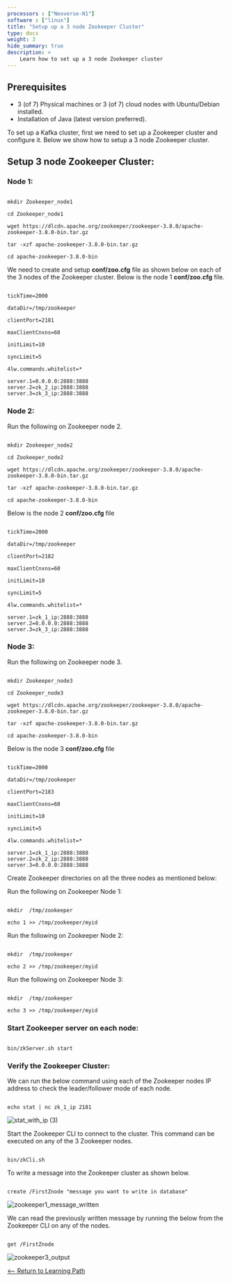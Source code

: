 ```yaml
---
processors : ["Neoverse-N1"]
software : ["linux"]
title: "Setup up a 3 node Zookeeper Cluster"
type: docs
weight: 3
hide_summary: true
description: >
    Learn how to set up a 3 node Zookeeper cluster
---
```


## Prerequisites

* 3 (of 7) Physical machines or 3 (of 7) cloud nodes with Ubuntu/Debian installed.
* Installation of Java (latest version preferred).

To set up a Kafka cluster, first we need to set up a Zookeeper cluster and configure it. Below we show how to setup a 3 node Zookeeper cluster.


## Setup 3 node Zookeeper Cluster:

### Node 1:

```console

mkdir Zookeeper_node1

cd Zookeeper_node1

wget https://dlcdn.apache.org/zookeeper/zookeeper-3.8.0/apache-zookeeper-3.8.0-bin.tar.gz

tar -xzf apache-zookeeper-3.8.0-bin.tar.gz

cd apache-zookeeper-3.8.0-bin

```
We need to create and setup **conf/zoo.cfg** file as shown below on each of the 3 nodes of the Zookeeper cluster. Below is the node 1 **conf/zoo.cfg** file.

```console

tickTime=2000 

dataDir=/tmp/zookeeper 

clientPort=2181 

maxClientCnxns=60 

initLimit=10 

syncLimit=5

4lw.commands.whitelist=* 

server.1=0.0.0.0:2888:3888
server.2=zk_2_ip:2888:3888
server.3=zk_3_ip:2888:3888
```


### Node 2:

  Run the following on Zookeeper node 2.

```console

mkdir Zookeeper_node2

cd Zookeeper_node2

wget https://dlcdn.apache.org/zookeeper/zookeeper-3.8.0/apache-zookeeper-3.8.0-bin.tar.gz

tar -xzf apache-zookeeper-3.8.0-bin.tar.gz

cd apache-zookeeper-3.8.0-bin

```
Below is the node 2 **conf/zoo.cfg** file

```console

tickTime=2000

dataDir=/tmp/zookeeper

clientPort=2182

maxClientCnxns=60

initLimit=10

syncLimit=5

4lw.commands.whitelist=* 

server.1=zk_1_ip:2888:3888
server.2=0.0.0.0:2888:3888
server.3=zk_3_ip:2888:3888
```

### Node 3:

  Run the following on Zookeeper node 3.

```console

mkdir Zookeeper_node3

cd Zookeeper_node3

wget https://dlcdn.apache.org/zookeeper/zookeeper-3.8.0/apache-zookeeper-3.8.0-bin.tar.gz

tar -xzf apache-zookeeper-3.8.0-bin.tar.gz

cd apache-zookeeper-3.8.0-bin

```
Below is the node 3 **conf/zoo.cfg** file

```console

tickTime=2000

dataDir=/tmp/zookeeper

clientPort=2183

maxClientCnxns=60

initLimit=10

syncLimit=5

4lw.commands.whitelist=*
 
server.1=zk_1_ip:2888:3888
server.2=zk_2_ip:2888:3888
server.3=0.0.0.0:2888:3888
```

Create Zookeeper directories on all the three nodes as mentioned below:

Run the following on Zookeeper Node 1:

```console

mkdir  /tmp/zookeeper

echo 1 >> /tmp/zookeeper/myid

```
 
Run the following on  Zookeeper Node 2:

```console

mkdir  /tmp/zookeeper

echo 2 >> /tmp/zookeeper/myid 

```

Run the following on Zookeeper Node 3:

```console

mkdir  /tmp/zookeeper

echo 3 >> /tmp/zookeeper/myid 

```
### Start Zookeeper server on each node:

```console

bin/zkServer.sh start

```

### Verify the Zookeeper Cluster:
 
We can run the below command using each of the Zookeeper nodes IP address to check the leader/follower mode of each node.

```console

echo stat | nc zk_1_ip 2181

```
![stat_with_ip (3)](https://user-images.githubusercontent.com/66300308/196909394-b83da0c7-973b-4d90-adc6-8b0451b199c9.png)


Start the Zookeeper CLI to connect to the cluster. This command can be executed on any of the 3 Zookeeper nodes.

```console

bin/zkCli.sh

```

To write a message into the Zookeeper cluster as shown below.

```console

create /FirstZnode "message you want to write in database"

```
![zookeeper1_message_written](https://user-images.githubusercontent.com/66300308/196949925-a53acf2b-1bc2-4ba0-afe8-e20e44127442.png)

We can read the previously written message by running the below from the Zookeeper CLI on any of the nodes.

```console

get /FirstZnode

```
![zookeeper3_output](https://user-images.githubusercontent.com/66300308/196901665-56c1e4d7-f760-42ed-8918-5f2c6908082c.png)

[<-- Return to Learning Path](/content/en/cloud/kafka/#sections)
